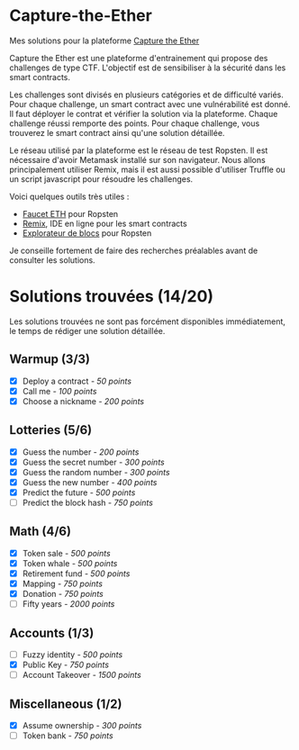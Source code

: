 # Capture-the-Ether

Mes solutions pour la plateforme [Capture the Ether](https://capturetheether.com/)

Capture the Ether est une plateforme d'entrainement qui propose des challenges de type CTF. L'objectif est de sensibiliser à la sécurité dans les smart contracts. 

Les challenges sont divisés en plusieurs catégories et de difficulté variés. Pour chaque challenge, un smart contract avec une vulnérabilité est donné. Il faut déployer le contrat et vérifier la solution via la plateforme. Chaque challenge réussi remporte des points. Pour chaque challenge, vous trouverez le smart contract ainsi qu'une solution détaillée.

Le réseau utilisé par la plateforme est le réseau de test Ropsten. Il est nécessaire d'avoir Metamask installé sur son navigateur. Nous allons principalement utiliser Remix, mais il est aussi possible d'utiliser Truffle ou un script javascript pour résoudre les challenges.

Voici quelques outils très utiles :
*  [Faucet ETH](https://faucet.egorfine.com/) pour Ropsten
* [Remix](https://remix.ethereum.org/), IDE en ligne pour les smart contracts
* [Explorateur de blocs](https://ropsten.etherscan.io/) pour Ropsten


Je conseille fortement de faire des recherches préalables avant de consulter les solutions.

# Solutions trouvées (14/20)

Les solutions trouvées ne sont pas forcément disponibles immédiatement, le temps de rédiger une solution détaillée.

## Warmup (3/3)

- [x] Deploy a contract *- 50 points*
- [x] Call me *- 100 points*
- [x] Choose a nickname *- 200 points*

## Lotteries (5/6)

- [x] Guess the number *- 200 points*
- [x] Guess the secret number *- 300 points*
- [x] Guess the random number *- 300 points*
- [x] Guess the new number *- 400 points*
- [x] Predict the future *- 500 points*
- [ ] Predict the block hash *- 750 points*

## Math (4/6)

- [x] Token sale *- 500 points*
- [x] Token whale *- 500 points*
- [x] Retirement fund *- 500 points*
- [x] Mapping *- 750 points*
- [x] Donation *- 750 points*
- [ ] Fifty years *- 2000 points*

## Accounts (1/3)

- [ ] Fuzzy identity *- 500 points*
- [x] Public Key *- 750 points*
- [ ] Account Takeover *- 1500 points*

## Miscellaneous (1/2)

- [x] Assume ownership *- 300 points*
- [ ] Token bank *- 750 points*
